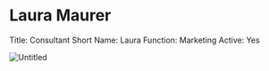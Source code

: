 # Laura Maurer

Title: Consultant
Short Name: Laura
Function: Marketing
Active: Yes

![Untitled](Laura%20Maurer%200ae95670876a44eba78d76ac6e82b595/Untitled.png)